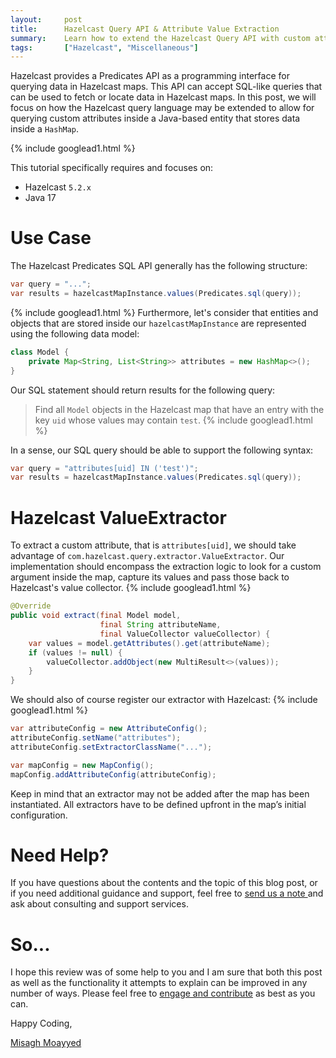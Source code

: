 ```yaml
---
layout:     post
title:      Hazelcast Query API & Attribute Value Extraction
summary:    Learn how to extend the Hazelcast Query API with custom attributes that may be referenced in predicates, queries, and indexes.
tags:       ["Hazelcast", "Miscellaneous"]
---
```


Hazelcast provides a Predicates API as a programming interface for querying data in Hazelcast maps. This API can accept SQL-like queries that can be used to fetch or locate data in Hazelcast maps. In this post, we will focus on how the Hazelcast query language may be extended to allow for querying custom attributes inside a Java-based entity that stores data inside a `HashMap`.

{% include googlead1.html  %}

This tutorial specifically requires and focuses on:

- Hazelcast `5.2.x`
- Java 17

# Use Case

The Hazelcast Predicates SQL API generally has the following structure:

```java
var query = "...";
var results = hazelcastMapInstance.values(Predicates.sql(query));
```
{% include googlead1.html  %}
Furthermore, let's consider that entities and objects that are stored inside our `hazelcastMapInstance` are represented using the following data model:

```java
class Model {
    private Map<String, List<String>> attributes = new HashMap<>();
}
```

Our SQL statement should return results for the following query:

> Find all `Model` objects in the Hazelcast map that have an entry with the key `uid` whose values may contain `test`.
{% include googlead1.html  %}

In a sense, our SQL query should be able to support the following syntax:

```java
var query = "attributes[uid] IN ('test')";
var results = hazelcastMapInstance.values(Predicates.sql(query));
```

# Hazelcast ValueExtractor

To extract a custom attribute, that is `attributes[uid]`, we should take advantage of `com.hazelcast.query.extractor.ValueExtractor`. Our implementation should encompass the extraction logic to look for a custom argument inside the map, capture its values and pass those back to Hazelcast's value collector. 
{% include googlead1.html  %}
```java
@Override
public void extract(final Model model,
                    final String attributeName,
                    final ValueCollector valueCollector) {
    var values = model.getAttributes().get(attributeName);
    if (values != null) {
        valueCollector.addObject(new MultiResult<>(values));
    }
}
```

We should also of course register our extractor with Hazelcast:
{% include googlead1.html  %}
```java
var attributeConfig = new AttributeConfig();
attributeConfig.setName("attributes");
attributeConfig.setExtractorClassName("...");

var mapConfig = new MapConfig();
mapConfig.addAttributeConfig(attributeConfig);
```

Keep in mind that an extractor may not be added after the map has been instantiated. All extractors have to be defined upfront in the map’s initial configuration.

# Need Help?

If you have questions about the contents and the topic of this blog post, or if you need additional guidance and support, feel free to [send us a note ](/#contact-section-header) and ask about consulting and support services.

# So...

I hope this review was of some help to you and I am sure that both this post as well as the functionality it attempts to explain can be improved in any number of ways. Please feel free to [engage and contribute][contribguide] as best as you can.

Happy Coding,

[Misagh Moayyed](https://fawnoos.com)

[contribguide]: https://apereo.github.io/cas/developer/Contributor-Guidelines.html
